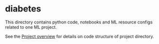 # diabetes

This directory contains python code, notebooks and ML resource configs related to one ML project.

See the [Project overview](../docs/project-overview.md) for details on code structure of project directory.